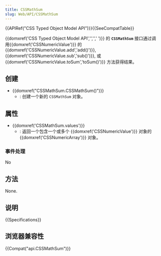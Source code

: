 ```yaml
---
title: CSSMathSum
slug: Web/API/CSSMathSum
---
```

{{APIRef("CSS Typed Object Model API")}}{{SeeCompatTable}}

{{domxref('CSS Typed Object Model API','','',' ')}} 的 **`CSSMathSum`** 接口通过调用{{domxref('CSSNumericValue')}} 的 {{domxref('CSSNumericValue.add','add()')}}, {{domxref('CSSNumericValue.sub','sub()')}}, 或 {{domxref('CSSNumericValue.toSum','toSum()')}} 方法获得结果。

## 创建

- {{domxref("CSSMathSum.CSSMathSum()")}}
  - : 创建一个新的 `CSSMathSum` 对象。

## 属性

- {{domxref('CSSMathSum.values')}}
  - : 返回一个包含一个或多个 {{domxref('CSSNumericValue')}} 对象的 {{domxref('CSSNumericArray')}} 对象。

### 事件处理

No

## 方法

None.

## 说明

{{Specifications}}

## 浏览器兼容性

{{Compat("api.CSSMathSum")}}
